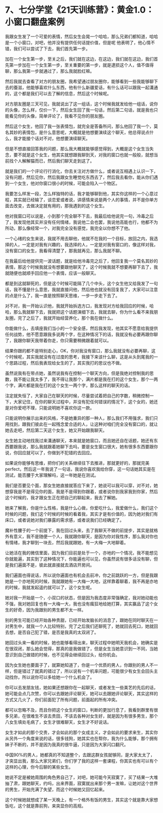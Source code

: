 # 7、七分学堂《21天训练营》：黄金1.0：小窗口翻盘案例

我跟女生发了一个可爱的表情，然后女生会晃一个哈哈，那么兄弟们都知道，哈哈是一个小窗口，对吧，他并没有提供任何话提价值，但是呢 他表明了，他心情不错，我们可以尝试了下去，我们首先第一步。

加在一个女生第一步，至关之后，我们就在这边，在这边，我们就在这边，我们首先第一步加在一个女生第一步，至关重要的第一步，就是逮损这个人，值不值得聊，那么我第一步就通过了，那么我就脸红嘛。

然后我就去查看了对方的朋友圈，我希望通过朋友圈你，能够看到一些我能够聊下去的蚕滋，他能够喜欢什么东西，他有什么新疆爱话，有什么话可以跟我一起溝通的，这个都是我们可以去了解的信息，然后这个时候呢。

对方朋友圈是三天可见，我就说出了这一组话，这个时候我就发给他一组话，说你的头像，怎么样，仅价一下，然后女生回了我一句话，然后第二句话，就是我也只能看见你的头像，简单评论了，我看不见你的朋友圈。

然后这个女生，他回了我一张表情包，就完全是答备所问，那么他回了我一个，莫名其妙的表情包，是什么意思呢，大概就是他想要演续这个聊天，他总得说点什么，我才能接个话对不对，他想要演续聊天。

但是不想直接回答我的问题，那么我大概就能够感觉得到，大概是这个女生当失念，要不就是这个女生，他其实就想跟我聊到天，对我的窗口也就一般般，就想当前找个人解解猫而已，然后我们聊天走到这了。

就是我们的一个评论行行消化，你去关注对方做什么，或者说互相遇上认识一下，没有问题，然后见你，然后我跟女生睡觉吃东西去了，然后我去看你，能从你们遇到一个女生，他对你窗口很小的时候，可能会陷入一个物区。

我要怎么样发一段，怎么样独特的话，我才能够聊到他，其实你这样的一个心意过程，其实就已经输了，谈恋爱或者说，讲感情来说是两个人的事情，并不是你单方面去改变，去做决定就有用的，那我遇到的这个女生。

他对我窗口可以说是，小到那个完全聊不下去，我最后给他说完一句，冷毒之后了，我发现他其实并没有任何情绪，我说他二会也罢，我说他高能也行，他都不为所动，那么像经常一个，对我完全没有感觉，我完全以你想不了他。

一个心绪的女生来说，我就不用去聊他，他就不在我的一个目标，放回之内，我选择的人，一定是对我有兴趣的，我选择的人，一定是对我有窗口的，像这样对我，没有窗口的女生，我看得清楚了，那我就再见，那么我就不聊。

在我最后给他提供完一波话题，就是给他冷毒完之后了，他回复我一个莫名其妙的表情，那这个时候我就没有想要跟他聊天了，这个时候我就不想要再聊下去了，我就随便也就顺手回应他一个表情，应该一般聊天。

都是到这就聊死的，但是这个时候可能隔了几个中头，这个女生他又给我发了一句话，我不懂是什么意思，我就直接问他，然后他也就没有回复我了，大家可以注意的点是什么了，我一直是按照聊天思维，一步一步走下去了。

对不对，我一开始认识他，我就开始拆选方口，我发现对方给我回应的时候，哈哈，那么我就聊下去，我就把这个话题演细下去，我就去聊，你为什么看不来我朋友圈，完了之后了，我就开始经营养化，那个我在做什么。

你能做什么，去填座我们当小的一个安全感，然后我发现，他其实不愿意给我提供任何战势，他不愿意跟我多说两个字，在这种情况下的话，我就没有必要再跟你聊了，我跟你聊天我带着你走，你只需要稍微跟着就可以。

结果你跟的都不是特别走心，OK，你对我没有窗口，那么我就没有必要再聊，这个时候呢，其实我就没有在过度的思考，我接下来该什么聊，这是从头到尾我的一个思路过程，然后我表现给女生的了，其实我打的思议也不做。

虽然说我有在带点她，虽然说我有在控制一个聊天方向，但是我绝对控制我的思数，我不能让我太多了，我不得让我那个，满片都是我在打的这个女生，那个一两个字，满片都是我在打的这个女生一两个字，那么这样的聊天的话。

注定就失恒了，大家自己在聊天的时候，尽量尝试着把自己的字数，稍微控制一下，大家记住，在你的聊天过程中，并没有犯任何错误的情况下，这个女的，她还是对你爱吧不理，只能说明她不喜欢你这一款。

只能说明你展示出来的风格，不是她重异的那一种人，那么我们不用强求，我们只用找到，跟我们彼此在一起残念爱合适的人，让这种对咱们完全没有窗口的，就让她去走吧，然后第二天这个女生，她又开始跟我聊天。

女生她主动地找我过来溝通聊天，本来就是她窗口，而且她还自在话题，她还有东西要跟我说，那么我就跟着她聊下去吗，要是女生窗口很大，她有很多东西要跟你说，你回应就可以了，你做到不犯错的去回应。

如果说你能够有思维，把你们的关系继续往下去推进，那就更好的，那就完美 perfect，然后这一年我说了一句话，我说你喜欢我给你穿，这一句话她其实是在测试，能否腰于大家理解吗，这一年她是在测试。

我们是否要见个面，那女生她直接就答应下来了，她说可以我可以穿，对不对，她想穿我是不是得见你的面，我是不是得到你跟着，或者说你到我家我到你家，然后这个时候的，我才跟女生正在把自己的聊起来，我去了解她。

她来了解我，你是什么性格，我是什么心做，你爱吃什么，我爱做什么，我们这个时候的问题，我们这个时候的时候的看着我，其实才是有价值的，因为她对我们有床口，或者说她对我们暴露的需求感，或者说我们已经确定了。

魔补性腰于的一个前提下，我在回过头来，去了我聊天不做的前提步，其实是就格外有意义，我不是随便一个人，我就跟你聊天，是因为你对我性序，那么我对你也有情绪，我才聊到一块去，然后我就跟她，有一大梅一大地聊着。

让她活在我的微信里面，因为我们目前是处于一个，亦地的一个情况，我不能想见你就能遍，其实到了这种情况下，你能遍也可以见，你虽然说有很多话没有聊，但是我们遍面不是，彼此就直接就去酒店开房间。

我们遍面也得说话，所以说你遍面也有机会去前冲，你之前跳跃的一方，但是我跟她是一个亦地死的时候，我就跟她有一大梅一大地，这样靠着聊着，我不再是亦地的时候，我就发起遥约就可以了，这个女生呢。

她对我一开始是一个，小双口的状态，但是因为我态度非常强确定，我对她动能也不强，我对她回复也有一大梅一大，我也没有瘋狂地给她打算，其实赢品了这个女生的好奇，因为我跟别的男生都不太一样。

别的男生可能已经开始各种贵甜，已经开始发脑长的消息了，跟她在同时聊天在一对男生中，就我一个人比较特别，完了之后我们还聊死了，她就回去死口，她就回去想，是否自己犯了错，是否是我真的太双闭了。

她回过头来一看的时候，她也能够看得出来，聊天过程中她明天我机会，她确实是在很双闭，那么她会觉得，那真的是我做错了，但是女生当她意识到一不同，当她意识到自己做错的时候，也不见得会继续回过头，给你机会。

因为女生她也要面子了，就算她知道了，你是一个优质的男人，你跟别的男人不一样，但是错过了就真的错过了，所以说有一个机率问题，可能很少有女生会回头主动找你，所以说你可以多给她一个什么机会了。

你可以去发朋友钱，她如果还想跟你在一起聊天，或者发生一些美艺的先后的话，她可能会点几次赞，你可以去跟她评论聊天，她可以去跟她评论聊天，其实这样的方式又几火了，你们前面犯了所有问题，前面起的所有冲突。

都可以忽略不及，而且你把这个女生的窗口，判断的更加行息了，我看到群里有很多兄弟，在很难生不该去贵田，不该去各种对女生好，就是因为有很多男生，那个八女生填处毛病了，女生才很难聊天，女生才不好说话。

女生才如此的那个交贵，才会如此的那个女成主义，才会如此的要求来生，其实你从另外一个角度来说的话，很多钱狗，她其实也在帮你，我为什么能够，那个拥有妹子不断的，并不是因为我真的很牛逼，只是因为大家闪口翻尺。

中国90%的男人，她都真的不知道整个，去跟这群女孩就够同，是大家太太了，才突显出我，那么大家兄弟们，你们学了我的这样一套课程，你其实也有可以有个这样的心理，你今后聊的某些女生。

她说不定是被她周围的角色男自己了，对吧，她可能今天寂寞了，买了结果一大堆抽了肃，跟她聊天，约吗，出来界面，寂寞就出来那个男一发嘛，让她对这个世界的男生，开始充满了失望，而这个时候她又回忆起来。

这个时候她就想成了某一天晚上，有一个格外有饭的男生，其实这个就是靠大家想饭吃，这个就是靠前狗，来突显你的高规。